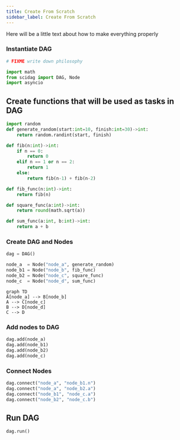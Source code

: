 ```yaml
---
title: Create From Scratch
sidebar_label: Create From Scratch
---
```


Here will be a little text about how to make everything properly

### Instantiate DAG

``` python
# FIXME write down philosophy 

import math
from scidag import DAG, Node
import asyncio
```

## Create functions that will be used as tasks in DAG

``` python
import random
def generate_random(start:int=10, finish:int=30)->int:
    return random.randint(start, finish)

def fib(n:int)->int:
    if n == 0:
        return 0
    elif n == 1 or n == 2:
        return 1
    else:
        return fib(n-1) + fib(n-2)

def fib_func(n:int)->int:
    return fib(n) 

def square_func(a:int)->int:
    return round(math.sqrt(a))

def sum_func(a:int, b:int)->int:
    return a + b
```

### Create DAG and Nodes

```python
dag = DAG()

node_a  = Node("node_a", generate_random)
node_b1 = Node("node_b", fib_func)
node_b2 = Node("node_c", square_func)
node_c  = Node("node_d", sum_func)
```

```mermaid
graph TD
A[node_a] --> B[node_b]
A --> C[node_c]
B --> D[node_d]
C --> D
```

### Add nodes to DAG

```python
dag.add(node_a)
dag.add(node_b1)
dag.add(node_b2)
dag.add(node_c)
```

### Connect Nodes

```python
dag.connect("node_a", "node_b1.n")
dag.connect("node_a", "node_b2.a")
dag.connect("node_b1", "node_c.a")
dag.connect("node_b2", "node_c.b")
```

## Run DAG

``` python
dag.run()
```

